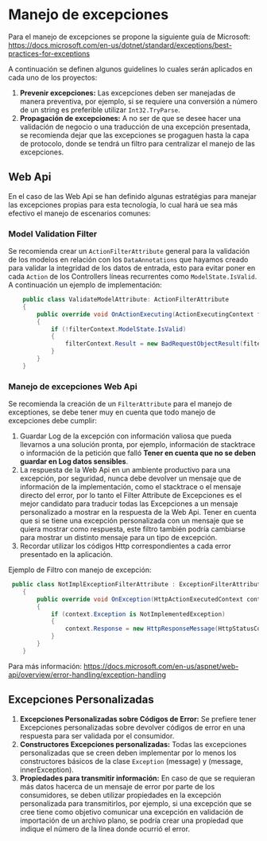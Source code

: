 # Manejo de excepciones

Para el manejo de excepciones se propone la siguiente guía de Microsoft:
https://docs.microsoft.com/en-us/dotnet/standard/exceptions/best-practices-for-exceptions

A continuación se definen algunos guidelines lo cuales serán aplicados en cada uno de los proyectos:

1. **Prevenir excepciones:** Las excepciones deben ser manejadas de manera preventiva, por ejemplo, si se requiere una conversión a número de un string es preferible utilizar `Int32.TryParse`.
1. **Propagación de excepciones:** A no ser de que se desee hacer una validación de negocio o una traducción de una excepción presentada, se recomienda dejar que las excepciones se progaguen hasta la capa de protocolo, donde se tendrá un filtro para centralizar el manejo de las excepciones.

## Web Api

En el caso de las Web Api se han definido algunas estratégias para manejar las excepciones propias para esta tecnología, lo cual hará ue sea más efectivo el manejo de escenarios comunes:

### Model Validation Filter

Se recomienda crear un `ActionFilterAttribute` general para la validación de los modelos en relación con los `DataAnnotations` que hayamos creado para validar la integridad de los datos de entrada, esto para evitar poner en cada `Action` de los Controllers líneas recurrentes como `ModelState.IsValid`. A continuación un ejemplo de implementación:

```c#
	public class ValidateModelAttribute: ActionFilterAttribute
	{
		public override void OnActionExecuting(ActionExecutingContext filterContext)
		{
			if (!filterContext.ModelState.IsValid)
			{
				filterContext.Result = new BadRequestObjectResult(filterContext.ModelState);
			}
		}
	}

```

### Manejo de excepciones Web Api

Se recomienda la creación de un `FilterAttribute` para el manejo de exceptiones, se debe tener muy en cuenta que todo manejo de excepciones debe cumplir:

1. Guardar Log de la excepción con información valiosa que pueda llevarnos a una solución pronta, por ejemplo, información de stacktrace o información de la petición que falló **Tener en cuenta que no se deben guardar en Log datos sensibles**.
1. La respuesta de la Web Api en un ambiente productivo para una excepción, por seguridad, nunca debe devolver un mensaje que de información de la implementación, como el stacktrace o el mensaje directo del error, por lo tanto el Filter Attribute de Excepciones es el mejor candidato para traducir todas las Excepciones a un mensaje personalizado a mostrar en la respuesta de la Web Api. Tener en cuenta que si se tiene una excepción personalizada con un mensaje que se quiera mostrar como respuesta, este filtro también podría cambiarse para mostrar un distinto mensaje para un tipo de excepción.
1. Recordar utilizar los códigos Http correspondientes a cada error presentado en la aplicación.

Ejemplo de Filtro con manejo de excepción:

```c#
 public class NotImplExceptionFilterAttribute : ExceptionFilterAttribute 
    {
        public override void OnException(HttpActionExecutedContext context)
        {
            if (context.Exception is NotImplementedException)
            {
                context.Response = new HttpResponseMessage(HttpStatusCode.NotImplemented);
            }
        }
    }

```
Para más información: https://docs.microsoft.com/en-us/aspnet/web-api/overview/error-handling/exception-handling

## Excepciones Personalizadas

1. **Excepciones Personalizadas sobre Códigos de Error:** Se prefiere tener Excepciones personalizadas sobre devolver códigos de error en una respuesta para ser validada por el consumidor.
1. **Constructores Excepciones personalizadas:** Todas las excepciones personalizadas que se creen deben implementar por lo menos los constructores básicos de la clase `Exception` (message) y (message, innerException).
1. **Propiedades para transmitir información:** En caso de que se requieran más datos hacerca de un mensaje de error por parte de los consumidores, se deben utilizar propiedades en la excepción personalizada para transmitirlos, por ejemplo, si una excepción que se cree tiene como objetivo comunicar una excepción en validación de importación de un archivo plano, se podría crear una propiedad que indique  el número de la línea donde ocurrió el error.